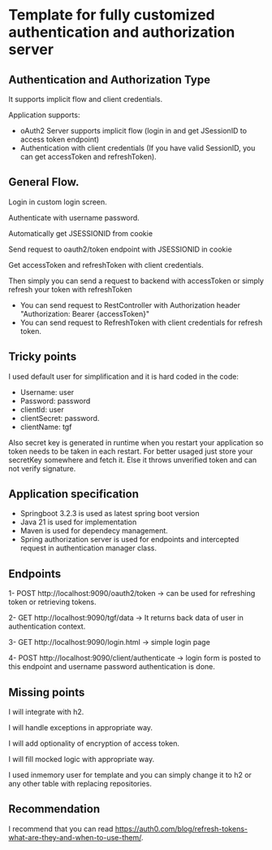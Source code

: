 # Template for fully customized authentication and authorization server

## Authentication and Authorization Type

It supports implicit flow and client credentials.

Application supports:
  - oAuth2 Server supports implicit flow (login in and get JSessionID to access token endpoint)
  - Authentication with client credentials (If you have valid SessionID, you can get accessToken and refreshToken).

## General Flow.

Login in custom login screen.

Authenticate with username password.

Automatically get JSESSIONID from cookie

Send request to oauth2/token endpoint with JSESSIONID in cookie

Get accessToken and refreshToken with client credentials.

Then simply you can send a request to backend with accessToken or simply refresh your token with refreshToken
  - You can send request to RestController with Authorization header "Authorization: Bearer {accessToken}"
  - You can send request to RefreshToken with client credentials for refresh token.

## Tricky points

I used default user for simplification and it is hard coded in the code:
  - Username: user
  - Password: password
  - clientId: user
  - clientSecret: password.
  - clientName: tgf

Also secret key is generated in runtime when you restart your application so token needs to be taken in each restart. For better usaged just store your secretKey somewhere and fetch it. Else it throws unverified token and can not verify signature.

## Application specification

- Springboot 3.2.3 is used as latest spring boot version
- Java 21 is used for implementation
- Maven is used for dependecy management.
- Spring authorization server is used for endpoints and intercepted request in authentication manager class.

## Endpoints

1- POST http://localhost:9090/oauth2/token -> can be used for refreshing token or retrieving tokens.

2- GET http://localhost:9090/tgf/data -> It returns back data of user in authentication context.

3- GET http://localhost:9090/login.html -> simple login page

4- POST http://localhost:9090/client/authenticate -> login form is posted to this endpoint and username password authentication is done.


## Missing points

I will integrate with h2.

I will handle exceptions in appropriate way.

I will add optionality of encryption of access token.

I will fill mocked logic with appropriate way.

I used inmemory user for template and you can simply change it to h2 or any other table with replacing repositories.

## Recommendation

I recommend that you can read https://auth0.com/blog/refresh-tokens-what-are-they-and-when-to-use-them/.



